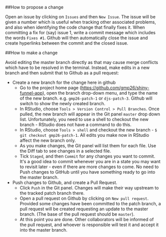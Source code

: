 ##How to propose a change

Open an issue by clicking on `Issues` and then `New Issue`. The issue will be given a number which is useful when tracking other associated problems, and also when identifying the code change that finally fixes it. When committing a fix for (say) issue 1, write a commit message which includes the words `Fixes #1`. Github will then automatically close the issue and create hyperlinks between the commit and the closed issue.

##How to make a change

Avoid editing the master branch directly as that may cause merge conflicts which have to be resolved in the terminal. Instead, make edits in a new branch and then submit that to Github as a pull request:
* Create a new branch for the change here in github
  * Go to the project home page (https://github.com/gmp26/shiny-funnel-app), open the branch drop-down menu, and type the name of the new branch. e.g. `gmp26-patch-1` or `djs-patch-3`. Github will switch to show the newly created branch.
  * In RStudio, choose `Tools > Version Control > Pull Branches`. Once pulled, the new branch will appear in the Git panel `master` drop down list. Unfortunately, you need to use a shell to checkout the new branch - RStudio does not have a command to do this.
  * In RStudio, choose `Tools > shell` and checkout the new branch - `$ git checkout gmp26-patch-1`. All edits you make now in RStudio affect the new branch only.
  * As you make changes, the Git panel will list them for each file. Use the Diff tab to see changes in a selected file.
  * Tick `Staged`, and then `Commit` for any changes you want to commit. It's a good idea to commit whenever you are in a state you may want to revisit later - even if there are more changes to come. No need to Push changes to GitHub until you have something ready to go into the master branch.
* Push changes to Github, and create a Pull Request.
  * Click `Push` in the Git panel. Changes will make their way upstream to the tracked patch branch there.
  * Open a pull request on Github by clicking on `New pull request`. Provided some changes have been committed to the patch branch, a pull request will be created requesting an update to the master branch. (The base of the pull request should be `master`).
  * At this point you are done. Other collaborators will be informed of the pull request, and whoever is responsible will test it and accept it into the master branch.


